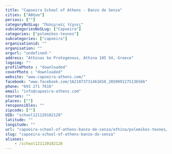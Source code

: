 ```yaml
---
title: "Capoeira School of Athens - Banzo de Senza"
cities: ["Αθήνα"]
perioxi: [""]
categoryNoSLug: "Πολεμικές τέχνες"
subcategoriesNoSLug: ["Capoeira"]
categories: ["polemikes-texnes"]
subcategories: ["capoeira"]
organisationid: ""
organisation: ""
orgurl: "undefined-"
address: "Athinas ke Protogenous, Athina 105 54, Greece"
logoimg: ""
profilePhoto : "downloaded"
coverPhoto : "downloaded"
website: "www.capoeira-athens.com/"
facebook: "www.facebook.com/1621073731461658_2050991275136566"
phone: "693 271 7616"
email: "info@capoeira-athens.com"
courses: ""
places: [""]
rensponsibles: ""
zipcode: [""]
UID: "school121120182120"
latitude: ""
longitude: ""
url: "capoeira-school-of-athens-banzo-de-senza/athina/polemikes-texnes/capoeira"
slug: "capoeira-school-of-athens-banzo-de-senza"
aliases:
    - /school121120182120
---
```





